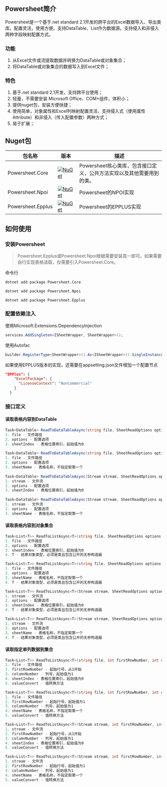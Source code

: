 ## Powersheet简介
Powersheet是一个基于.net standard 2.1开发的跨平台的Excel数据导入、导出类库。配置灵活，使用方便。支持DataTable、List<T>作为数据源。支持侵入和非侵入两种字段映射配置方式。

### 功能
1. 从Excel文件或流提取数据并转换为DataTable或对象集合；
2. 将DataTable或对象集合的数据写入到Excel文件；

### 特色
1. 基于.net standard 2.1开发，支持跨平台使用；
2. 轻量，不需要安装 Microsoft Office、COM+组件，体积小；
3. 提供nuget包，安装方便快捷；
4. 使用简单，对象属性和Excel列映射配置灵活，支持侵入式（使用属性Attribute）和非侵入（传入配置参数）两种方式；
5. 易于扩展；

## Nuget包
|包名称|版本|描述|
|--|--|--|
|Powersheet.Core|[![NuGet](https://img.shields.io/nuget/v/Powersheet.Core.svg?label=nuget)](https://www.nuget.org/packages/Powersheet.Core/)|Powersheet核心类库，包含接口定义，公共方法实现以及其他需要用到的类。|
|Powersheet.Npoi|[![NuGet](https://img.shields.io/nuget/v/Powersheet.Npoi.svg?label=nuget)](https://www.nuget.org/packages/Powersheet.Npoi/)|Powersheet的NPOI实现|
|Powersheet.Epplus|[![NuGet](https://img.shields.io/nuget/v/Powersheet.Epplus.svg?label=nuget)](https://www.nuget.org/packages/Powersheet.Epplus/)|Powersheet的EPPLUS实现|

## 如何使用

### 安装Powersheet

> Powersheet.Epplus或Powersheet.Npoi根据需要安装其一即可。如果需要自行实现表格读取，仅需要引入Powersheet.Core。

命令行
```bash
dotnet add package Powersheet.Core 

dotnet add package Powersheet.Npoi 

dotnet add package Powersheet.Epplus 
```

### 配置依赖注入

使用Microsoft.Extensions.DependencyInjection
```csharp
services.AddSingleton<ISheetWrapper, SheetWrapper>();
```

使用Autofac
```csharp
builder.RegisterType<SheetWrapper>().As<ISheetWrapper>().SingleInstance();
```

如果使用EPPLUS版本的实现，还需要在appsetting.json文件增加一个配置节点
```json
"EPPlus": {
    "ExcelPackage": {
      "LicenseContext": "NonCommercial"
    }
  }
```
### 接口定义

#### 读取表格内容到DataTable

```csharp
Task<DataTable> ReadToDataTableAsync(string file, SheetReadOptions options, int sheetIndex, CancellationToken cancellationToken);
1. file - 文件路径
2. options - 配置选项
3. sheetIndex - 表格位置索引，起始值为0
  
Task<DataTable> ReadToDataTableAsync(string file, SheetReadOptions options, string sheetName, CancellationToken cancellationToken);
1. file - 文件路径
2. options - 配置选项
3. sheetName - 表格名称，不指定取第一个
  
Task<DataTable> ReadToDataTableAsync(Stream stream, SheetReadOptions options, int sheetIndex, CancellationToken cancellationToken);
1. stream - 文件流
2. options - 配置选项
3. sheetIndex - 表格位置索引，起始值为0
  
Task<DataTable> ReadToDataTableAsync(Stream stream, SheetReadOptions options, string sheetName, CancellationToken cancellationToken);
1. stream - 文件流
2. options - 配置选项
3. sheetName - 表格名称，不指定取第一个
```

#### 读取表格内容到对象集合
```csharp
Task<List<T>> ReadToListAsync<T>(string file, SheetReadOptions options, int sheetIndex, CancellationToken cancellationToken);
1. file - 文件路径
2. options - 配置选项
3. sheetIndex - 表格位置索引，起始值为0
4. T - 结果对象类型，必须是类且包含公开的无参构造器

Task<List<T>> ReadToListAsync<T>(string file, SheetReadOptions options, string sheetName, CancellationToken cancellationToken);
1. file - 文件路径
2. options - 配置选项
3. sheetName - 表格名称，不指定取第一个
4. T - 结果对象类型，必须是类且包含公开的无参构造器

Task<List<T>> ReadToListAsync<T>(Stream stream, SheetReadOptions options, int sheetIndex, CancellationToken cancellationToken);
1. stream - 文件流
2. options - 配置选项
3. sheetIndex - 表格位置索引，起始值为0
4. T - 结果对象类型，必须是类且包含公开的无参构造器

Task<List<T>> ReadToListAsync<T>(Stream stream, SheetReadOptions options, string sheetName, CancellationToken cancellationToken);
1. stream - 文件流
2. options - 配置选项
3. sheetName - 表格名称，不指定取第一个
4. T - 结果对象类型，必须是类且包含公开的无参构造器
```

#### 读取指定单列数据到集合
``` csharp
Task<List<T>> ReadToListAsync<T>(string file, int firstRowNumber, int columnNumber, int sheetIndex, Func<object, CultureInfo, T> valueConvert, CancellationToken cancellationToken);
1. file - 文件路径
2. firstRowNumber - 起始行号，从1开始
3. columnNumber - 列号，起始值为1
4. sheetIndex - 表格位置索引，起始值为0
5. valueConvert - 值转换方法

Task<List<T>> ReadToListAsync<T>(string file, int firstRowNumber, int columnNumber, string sheetName, Func<object, CultureInfo, T> valueConvert, CancellationToken cancellationToken);
1. file - 文件路径
2. firstRowNumber - 起始行号，起始值为1
3. columnNumber - 列号，起始值为1
4. sheetName - 表格名称，不指定取第一个
5. valueConvert - 值转换方法

Task<List<T>> ReadToListAsync<T>(Stream stream, int firstRowNumber, int columnNumber, int sheetIndex, Func<object,  CultureInfo, T> valueConvert, CancellationToken cancellationToken);
1. stream - 文件流
2. firstRowNumber - 起始行号，从1开始
3. columnNumber - 列号，起始值为1
4. sheetIndex - 表格位置索引，起始值为0
5. valueConvert - 值转换方法

Task<List<T>> ReadToListAsync<T>(Stream stream, int firstRowNumber, int columnNumber, string sheetName, Func<object, CultureInfo, T> valueConvert, CancellationToken cancellationToken);
1. stream - 文件流
2. firstRowNumber - 起始行号，起始值为1
3. columnNumber - 列号，起始值为1
4. sheetName - 表格名称，不指定取第一个
5. valueConvert - 值转换方法
```